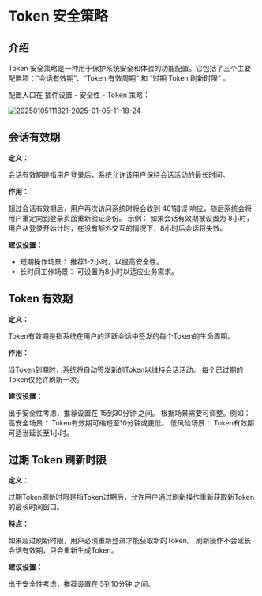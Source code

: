 # Token 安全策略

<PluginInfo name="auth"></PluginInfo>

## 介绍

Token 安全策略是一种用于保护系统安全和体验的功能配置。它包括了三个主要配置项：“会话有效期”、“Token 有效周期” 和 “过期 Token 刷新时限” 。

配置入口在 插件设置 - 安全性 - Token 策略：

![20250105111821-2025-01-05-11-18-24](https://static-docs.nocobase.com/20250105111821-2025-01-05-11-18-24.png)


## 会话有效期

**定义：**

会话有效期是指用户登录后，系统允许该用户保持会话活动的最长时间。

**作用：**

超过会话有效期后，用户再次访问系统时将会收到 401错误 响应，随后系统会将用户重定向到登录页面重新验证身份。
示例：
如果会话有效期被设置为 8小时，用户从登录开始计时，在没有额外交互的情况下，8小时后会话将失效。

**建议设置：**

- 短期操作场景： 推荐1-2小时，以提高安全性。
- 长时间工作场景： 可设置为8小时以适应业务需求。

## Token 有效期

**定义：**

Token有效期是指系统在用户的活跃会话中签发的每个Token的生命周期。

**作用：**

当Token到期时，系统将自动签发新的Token以维持会话活动。
每个已过期的Token仅允许刷新一次。

**建议设置：**

出于安全性考虑，推荐设置在 15到30分钟 之间。
根据场景需要可调整。例如：
高安全场景： Token有效期可缩短至10分钟或更低。
低风险场景： Token有效期可适当延长至1小时。

## 过期 Token 刷新时限

**定义：**

过期Token刷新时限是指Token过期后，允许用户通过刷新操作重新获取新Token的最长时间窗口。

**特点：**

如果超过刷新时限，用户必须重新登录才能获取新的Token。
刷新操作不会延长会话有效期，只会重新生成Token。

**建议设置：**

出于安全性考虑，推荐设置在 5到10分钟 之间。
